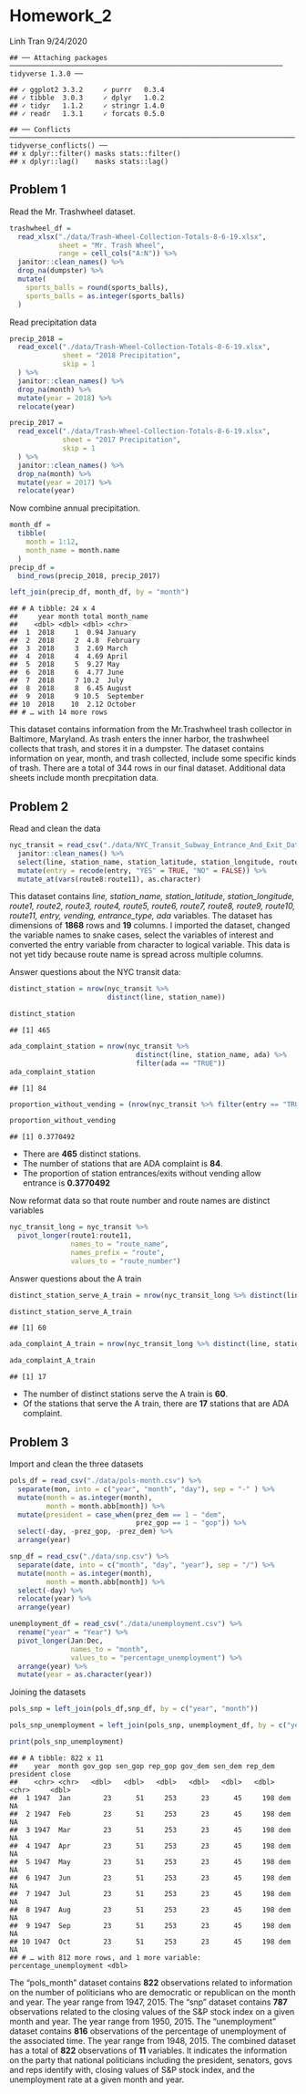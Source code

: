 Homework\_2
================
Linh Tran
9/24/2020

    ## ── Attaching packages ─────────────────────────────────────────────────────────────────── tidyverse 1.3.0 ──

    ## ✓ ggplot2 3.3.2     ✓ purrr   0.3.4
    ## ✓ tibble  3.0.3     ✓ dplyr   1.0.2
    ## ✓ tidyr   1.1.2     ✓ stringr 1.4.0
    ## ✓ readr   1.3.1     ✓ forcats 0.5.0

    ## ── Conflicts ────────────────────────────────────────────────────────────────────── tidyverse_conflicts() ──
    ## x dplyr::filter() masks stats::filter()
    ## x dplyr::lag()    masks stats::lag()

## Problem 1

Read the Mr. Trashwheel dataset.

``` r
trashwheel_df = 
  read_xlsx("./data/Trash-Wheel-Collection-Totals-8-6-19.xlsx",
            sheet = "Mr. Trash Wheel",
            range = cell_cols("A:N")) %>% 
  janitor::clean_names() %>% 
  drop_na(dumpster) %>% 
  mutate(
    sports_balls = round(sports_balls),
    sports_balls = as.integer(sports_balls)
  )
```

Read precipitation data

``` r
precip_2018 = 
  read_excel("./data/Trash-Wheel-Collection-Totals-8-6-19.xlsx",
             sheet = "2018 Precipitation",
             skip = 1
  ) %>% 
  janitor::clean_names() %>% 
  drop_na(month) %>% 
  mutate(year = 2018) %>% 
  relocate(year)

precip_2017 = 
  read_excel("./data/Trash-Wheel-Collection-Totals-8-6-19.xlsx",
             sheet = "2017 Precipitation",
             skip = 1
  ) %>% 
  janitor::clean_names() %>% 
  drop_na(month) %>% 
  mutate(year = 2017) %>% 
  relocate(year)
```

Now combine annual precipitation.

``` r
month_df = 
  tibble(
    month = 1:12,
    month_name = month.name
  )
precip_df = 
  bind_rows(precip_2018, precip_2017) 

left_join(precip_df, month_df, by = "month")
```

    ## # A tibble: 24 x 4
    ##     year month total month_name
    ##    <dbl> <dbl> <dbl> <chr>     
    ##  1  2018     1  0.94 January   
    ##  2  2018     2  4.8  February  
    ##  3  2018     3  2.69 March     
    ##  4  2018     4  4.69 April     
    ##  5  2018     5  9.27 May       
    ##  6  2018     6  4.77 June      
    ##  7  2018     7 10.2  July      
    ##  8  2018     8  6.45 August    
    ##  9  2018     9 10.5  September 
    ## 10  2018    10  2.12 October   
    ## # … with 14 more rows

This dataset contains information from the Mr.Trashwheel trash collector
in Baltimore, Maryland. As trash enters the inner harbor, the trashwheel
collects that trash, and stores it in a dumpster. The dataset contains
information on year, month, and trash collected, include some specific
kinds of trash. There are a total of 344 rows in our final dataset.
Additional data sheets include month precpitation data.

## Problem 2

Read and clean the data

``` r
nyc_transit = read_csv("./data/NYC_Transit_Subway_Entrance_And_Exit_Data.csv") %>% 
  janitor::clean_names() %>% 
  select(line, station_name, station_latitude, station_longitude, route1:route11, entry, vending, entrance_type, ada) %>% 
  mutate(entry = recode(entry, "YES" = TRUE, "NO" = FALSE)) %>% 
  mutate_at(vars(route8:route11), as.character)
```

This dataset contains *line, station\_name, station\_latitude,
station\_longitude, route1, route2, route3, route4, route5, route6,
route7, route8, route9, route10, route11, entry, vending,
entrance\_type, ada* variables. The dataset has dimensions of **1868**
rows and **19** columns. I imported the dataset, changed the variable
names to snake cases, select the variables of interest and converted the
entry variable from character to logical variable. This data is not yet
tidy because route name is spread across multiple columns.

Answer questions about the NYC transit data:

``` r
distinct_station = nrow(nyc_transit %>% 
                        distinct(line, station_name))

distinct_station
```

    ## [1] 465

``` r
ada_complaint_station = nrow(nyc_transit %>% 
                               distinct(line, station_name, ada) %>% 
                               filter(ada == "TRUE"))
ada_complaint_station
```

    ## [1] 84

``` r
proportion_without_vending = (nrow(nyc_transit %>% filter(entry == "TRUE" & vending == "NO"))/nrow(nyc_transit %>% filter(vending == "NO")))

proportion_without_vending
```

    ## [1] 0.3770492

  - There are **465** distinct stations.
  - The number of stations that are ADA complaint is **84**.
  - The proportion of station entrances/exits without vending allow
    entrance is **0.3770492**

Now reformat data so that route number and route names are distinct
variables

``` r
nyc_transit_long = nyc_transit %>% 
  pivot_longer(route1:route11,
               names_to = "route_name",
               names_prefix = "route",
               values_to = "route_number")
```

Answer questions about the A train

``` r
distinct_station_serve_A_train = nrow(nyc_transit_long %>% distinct(line, station_name, route_number) %>% filter(route_number == "A"))

distinct_station_serve_A_train
```

    ## [1] 60

``` r
ada_complaint_A_train = nrow(nyc_transit_long %>% distinct(line, station_name, route_number, ada) %>% filter(route_number == "A", ada == "TRUE" ))

ada_complaint_A_train
```

    ## [1] 17

  - The number of distinct stations serve the A train is **60**.
  - Of the stations that serve the A train, there are **17** stations
    that are ADA complaint.

## Problem 3

Import and clean the three datasets

``` r
pols_df = read_csv("./data/pols-month.csv") %>% 
  separate(mon, into = c("year", "month", "day"), sep = "-" ) %>% 
  mutate(month = as.integer(month),
         month = month.abb[month]) %>% 
  mutate(president = case_when(prez_dem == 1 ~ "dem",
                               prez_gop == 1 ~ "gop")) %>% 
  select(-day, -prez_gop, -prez_dem) %>% 
  arrange(year)

snp_df = read_csv("./data/snp.csv") %>% 
  separate(date, into = c("month", "day", "year"), sep = "/") %>% 
  mutate(month = as.integer(month),
         month = month.abb[month]) %>% 
  select(-day) %>% 
  relocate(year) %>% 
  arrange(year)

unemployment_df = read_csv("./data/unemployment.csv") %>% 
  rename("year" = "Year") %>% 
  pivot_longer(Jan:Dec, 
               names_to = "month",
               values_to = "percentage_unemployment") %>% 
  arrange(year) %>% 
  mutate(year = as.character(year))
```

Joining the datasets

``` r
pols_snp = left_join(pols_df,snp_df, by = c("year", "month"))

pols_snp_unemployment = left_join(pols_snp, unemployment_df, by = c("year", "month"))

print(pols_snp_unemployment)
```

    ## # A tibble: 822 x 11
    ##    year  month gov_gop sen_gop rep_gop gov_dem sen_dem rep_dem president close
    ##    <chr> <chr>   <dbl>   <dbl>   <dbl>   <dbl>   <dbl>   <dbl> <chr>     <dbl>
    ##  1 1947  Jan        23      51     253      23      45     198 dem          NA
    ##  2 1947  Feb        23      51     253      23      45     198 dem          NA
    ##  3 1947  Mar        23      51     253      23      45     198 dem          NA
    ##  4 1947  Apr        23      51     253      23      45     198 dem          NA
    ##  5 1947  May        23      51     253      23      45     198 dem          NA
    ##  6 1947  Jun        23      51     253      23      45     198 dem          NA
    ##  7 1947  Jul        23      51     253      23      45     198 dem          NA
    ##  8 1947  Aug        23      51     253      23      45     198 dem          NA
    ##  9 1947  Sep        23      51     253      23      45     198 dem          NA
    ## 10 1947  Oct        23      51     253      23      45     198 dem          NA
    ## # … with 812 more rows, and 1 more variable: percentage_unemployment <dbl>

The “pols\_month” dataset contains **822** observations related to
information on the number of politicians who are democratic or
republican on the month and year. The year range from 1947, 2015. The
“snp” dataset contains **787** observations related to the closing
values of the S\&P stock index on a given month and year. The year range
from 1950, 2015. The “unemployment” dataset contains **816**
observations of the percentage of unemployment of the associated time.
The year range from 1948, 2015. The combined dataset has a total of
**822** observations of **11** variables. It indicates the information
on the party that national politicians including the president,
senators, govs and reps identify with, closing values of S\&P stock
index, and the unemployment rate at a given month and year.

